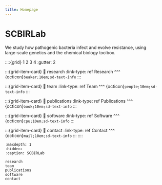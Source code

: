 ```yaml
---
title: Homepage
---
```


# SCBIRLab

We study how pathogenic bacteria infect and evolve resistance, using large-scale genetics and the chemical biology toolbox.

::::{grid} 1 2 3 4
:gutter: 2

:::{grid-item-card}
:link: research
:link-type: ref
Research
^^^
{octicon}`beaker;10em;sd-text-info`
:::

:::{grid-item-card}
:link: team
:link-type: ref
Team
^^^
{octicon}`people;10em;sd-text-info`
:::

:::{grid-item-card}
:link: publications
:link-type: ref
Publications
^^^
{octicon}`book;10em;sd-text-info`
:::

:::{grid-item-card}
:link: software
:link-type: ref
Software
^^^
{octicon}`cpu;10em;sd-text-info`
:::

:::{grid-item-card}
:link: contact
:link-type: ref
Contact
^^^
{octicon}`mail;10em;sd-text-info`
:::
::::

```{toctree}
:maxdepth: 1
:hidden:
:caption: SCBIRLab

research
team
publications
software
contact
```